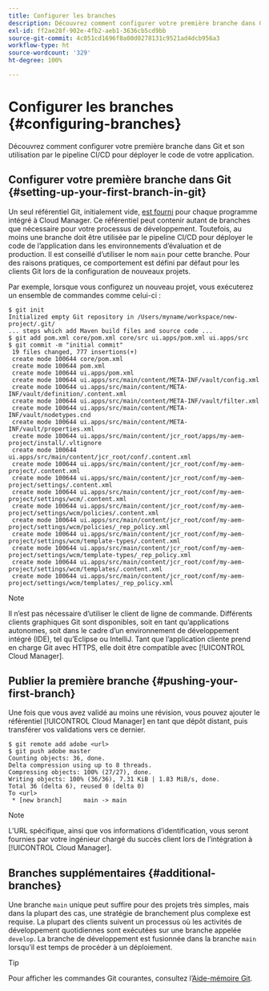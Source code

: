 ```yaml
---
title: Configurer les branches
description: Découvrez comment configurer votre première branche dans Git et son utilisation par le pipeline CI/CD pour déployer le code de votre application.
exl-id: ff2ae28f-902e-4fb2-aeb1-3636cb5cd9bb
source-git-commit: 4c051cd1696f8a00d0278131c9521ad4dcb956a3
workflow-type: ht
source-wordcount: '329'
ht-degree: 100%

---
```



# Configurer les branches {#configuring-branches}

Découvrez comment configurer votre première branche dans Git et son utilisation par le pipeline CI/CD pour déployer le code de votre application.

## Configurer votre première branche dans Git {#setting-up-your-first-branch-in-git}

Un seul référentiel Git, initialement vide, [est fourni](/help/requirements/environment-provisioning.md) pour chaque programme intégré à Cloud Manager. Ce référentiel peut contenir autant de branches que nécessaire pour votre processus de développement. Toutefois, au moins une branche doit être utilisée par le pipeline CI/CD pour déployer le code de l’application dans les environnements d’évaluation et de production. Il est conseillé d’utiliser le nom `main` pour cette branche. Pour des raisons pratiques, ce comportement est défini par défaut pour les clients Git lors de la configuration de nouveaux projets.

Par exemple, lorsque vous configurez un nouveau projet, vous exécuterez un ensemble de commandes comme celui-ci :

```shell
$ git init
Initialized empty Git repository in /Users/myname/workspace/new-project/.git/
... steps which add Maven build files and source code ...
$ git add pom.xml core/pom.xml core/src ui.apps/pom.xml ui.apps/src
$ git commit -m "initial commit"
 19 files changed, 777 insertions(+)
 create mode 100644 core/pom.xml
 create mode 100644 pom.xml
 create mode 100644 ui.apps/pom.xml
 create mode 100644 ui.apps/src/main/content/META-INF/vault/config.xml
 create mode 100644 ui.apps/src/main/content/META-INF/vault/definition/.content.xml
 create mode 100644 ui.apps/src/main/content/META-INF/vault/filter.xml
 create mode 100644 ui.apps/src/main/content/META-INF/vault/nodetypes.cnd
 create mode 100644 ui.apps/src/main/content/META-INF/vault/properties.xml
 create mode 100644 ui.apps/src/main/content/jcr_root/apps/my-aem-project/install/.vltignore
 create mode 100644 ui.apps/src/main/content/jcr_root/conf/.content.xml
 create mode 100644 ui.apps/src/main/content/jcr_root/conf/my-aem-project/.content.xml
 create mode 100644 ui.apps/src/main/content/jcr_root/conf/my-aem-project/settings/.content.xml
 create mode 100644 ui.apps/src/main/content/jcr_root/conf/my-aem-project/settings/wcm/.content.xml
 create mode 100644 ui.apps/src/main/content/jcr_root/conf/my-aem-project/settings/wcm/policies/.content.xml
 create mode 100644 ui.apps/src/main/content/jcr_root/conf/my-aem-project/settings/wcm/policies/_rep_policy.xml
 create mode 100644 ui.apps/src/main/content/jcr_root/conf/my-aem-project/settings/wcm/template-types/.content.xml
 create mode 100644 ui.apps/src/main/content/jcr_root/conf/my-aem-project/settings/wcm/template-types/_rep_policy.xml
 create mode 100644 ui.apps/src/main/content/jcr_root/conf/my-aem-project/settings/wcm/templates/.content.xml
 create mode 100644 ui.apps/src/main/content/jcr_root/conf/my-aem-project/settings/wcm/templates/_rep_policy.xml
```

>[!NOTE]
>
>Il n’est pas nécessaire d’utiliser le client de ligne de commande. Différents clients graphiques Git sont disponibles, soit en tant qu’applications autonomes, soit dans le cadre d’un environnement de développement intégré (IDE), tel qu’Eclipse ou IntelliJ. Tant que l’application cliente prend en charge Git avec HTTPS, elle doit être compatible avec [!UICONTROL Cloud Manager].

## Publier la première branche {#pushing-your-first-branch}

Une fois que vous avez validé au moins une révision, vous pouvez ajouter le référentiel [!UICONTROL Cloud Manager] en tant que dépôt distant, puis transférer vos validations vers ce dernier.

```shell
$ git remote add adobe <url>
$ git push adobe master
Counting objects: 36, done.
Delta compression using up to 8 threads.
Compressing objects: 100% (27/27), done.
Writing objects: 100% (36/36), 7.31 KiB | 1.83 MiB/s, done.
Total 36 (delta 6), reused 0 (delta 0)
To <url>
 * [new branch]      main -> main
```

>[!NOTE]
>
>L’URL spécifique, ainsi que vos informations d’identification, vous seront fournies par votre ingénieur chargé du succès client lors de l’intégration à [!UICONTROL Cloud Manager].

## Branches supplémentaires {#additional-branches}

Une branche `main` unique peut suffire pour des projets très simples, mais dans la plupart des cas, une stratégie de branchement plus complexe est requise. La plupart des clients suivent un processus où les activités de développement quotidiennes sont exécutées sur une branche appelée `develop`. La branche de développement est fusionnée dans la branche `main` lorsqu’il est temps de procéder à un déploiement.

>[!TIP]
>
>Pour afficher les commandes Git courantes, consultez l’[Aide-mémoire Git](https://github.github.com/training-kit/downloads/github-git-cheat-sheet).
